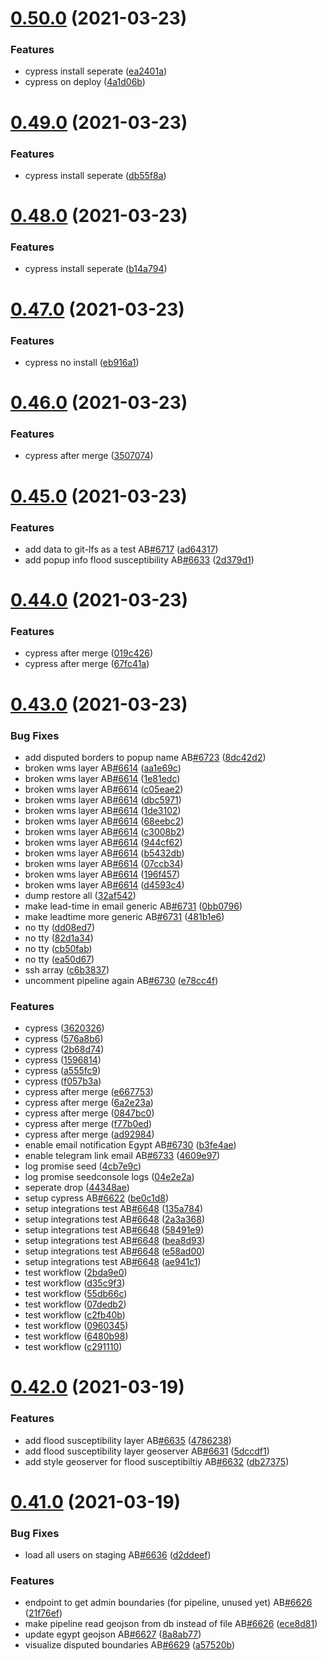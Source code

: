 # [0.50.0](https://github.com/rodekruis/IBF-system/compare/v0.49.0...v0.50.0) (2021-03-23)


### Features

* cypress install seperate ([ea2401a](https://github.com/rodekruis/IBF-system/commit/ea2401a5ac9739b00d4fd2fcbdbebfb290f4a872))
* cypress on deploy ([4a1d06b](https://github.com/rodekruis/IBF-system/commit/4a1d06b6b6a68edff778ba7bf971722aae05efff))



# [0.49.0](https://github.com/rodekruis/IBF-system/compare/v0.48.0...v0.49.0) (2021-03-23)


### Features

* cypress install seperate ([db55f8a](https://github.com/rodekruis/IBF-system/commit/db55f8abdacac735406158a6dd784a4dcb22c363))



# [0.48.0](https://github.com/rodekruis/IBF-system/compare/v0.47.0...v0.48.0) (2021-03-23)


### Features

* cypress install seperate ([b14a794](https://github.com/rodekruis/IBF-system/commit/b14a7941afbe808f04dabe59b642d9e30186d416))



# [0.47.0](https://github.com/rodekruis/IBF-system/compare/v0.46.0...v0.47.0) (2021-03-23)


### Features

* cypress no install ([eb916a1](https://github.com/rodekruis/IBF-system/commit/eb916a1d01f5f59819f80bc4ad436acef4eef9f9))



# [0.46.0](https://github.com/rodekruis/IBF-system/compare/v0.45.0...v0.46.0) (2021-03-23)


### Features

* cypress after merge ([3507074](https://github.com/rodekruis/IBF-system/commit/350707473e80dbeeef076b047719a509ae99917b))



# [0.45.0](https://github.com/rodekruis/IBF-system/compare/v0.44.0...v0.45.0) (2021-03-23)


### Features

* add data to git-lfs as a test AB[#6717](https://github.com/rodekruis/IBF-system/issues/6717) ([ad64317](https://github.com/rodekruis/IBF-system/commit/ad64317c70e7da67c741a238ce78dcb01bcfe3b8))
* add popup info flood susceptibility AB[#6633](https://github.com/rodekruis/IBF-system/issues/6633) ([2d379d1](https://github.com/rodekruis/IBF-system/commit/2d379d18ad814ca335d595cd23be8412728b1db5))



# [0.44.0](https://github.com/rodekruis/IBF-system/compare/v0.43.0...v0.44.0) (2021-03-23)


### Features

* cypress after merge ([019c426](https://github.com/rodekruis/IBF-system/commit/019c426f64e8bd35f9269420fab287495c6b5569))
* cypress after merge ([67fc41a](https://github.com/rodekruis/IBF-system/commit/67fc41a1a9a01daf317512a83cc9720a6f6b7f74))



# [0.43.0](https://github.com/rodekruis/IBF-system/compare/v0.42.0...v0.43.0) (2021-03-23)


### Bug Fixes

* add disputed borders to popup name AB[#6723](https://github.com/rodekruis/IBF-system/issues/6723) ([8dc42d2](https://github.com/rodekruis/IBF-system/commit/8dc42d2240c1b4da602fe0592d1286a65c0f49ed))
* broken wms layer AB[#6614](https://github.com/rodekruis/IBF-system/issues/6614) ([aa1e69c](https://github.com/rodekruis/IBF-system/commit/aa1e69ceabb8697aa2ee936cdd4da49764775198))
* broken wms layer AB[#6614](https://github.com/rodekruis/IBF-system/issues/6614) ([1e81edc](https://github.com/rodekruis/IBF-system/commit/1e81edc5972119c11dbbd97c4d84c462d8fb70e4))
* broken wms layer AB[#6614](https://github.com/rodekruis/IBF-system/issues/6614) ([c05eae2](https://github.com/rodekruis/IBF-system/commit/c05eae29e30c37f6fc90bf5154500e2f76f565df))
* broken wms layer AB[#6614](https://github.com/rodekruis/IBF-system/issues/6614) ([dbc5971](https://github.com/rodekruis/IBF-system/commit/dbc597195fe09be492e8b2853893c0e39b9573f7))
* broken wms layer AB[#6614](https://github.com/rodekruis/IBF-system/issues/6614) ([1de3102](https://github.com/rodekruis/IBF-system/commit/1de31024c8274c3a4f0e4b607ba21539edd50ec4))
* broken wms layer AB[#6614](https://github.com/rodekruis/IBF-system/issues/6614) ([68eebc2](https://github.com/rodekruis/IBF-system/commit/68eebc222034c0e98636fa2fc454e4ac417c555e))
* broken wms layer AB[#6614](https://github.com/rodekruis/IBF-system/issues/6614) ([c3008b2](https://github.com/rodekruis/IBF-system/commit/c3008b2badd6e5598b3fafec69489b4e35d78ac1))
* broken wms layer AB[#6614](https://github.com/rodekruis/IBF-system/issues/6614) ([944cf62](https://github.com/rodekruis/IBF-system/commit/944cf62bc27833973a664bc0204a0993fb812617))
* broken wms layer AB[#6614](https://github.com/rodekruis/IBF-system/issues/6614) ([b5432db](https://github.com/rodekruis/IBF-system/commit/b5432db8672cddb528d6da2be04fdf0e081799ea))
* broken wms layer AB[#6614](https://github.com/rodekruis/IBF-system/issues/6614) ([07ccb34](https://github.com/rodekruis/IBF-system/commit/07ccb34cbe515510aa350310d38f9d2469b70b21))
* broken wms layer AB[#6614](https://github.com/rodekruis/IBF-system/issues/6614) ([196f457](https://github.com/rodekruis/IBF-system/commit/196f4574b0cf0673f37dde960818673f0ee5c62e))
* broken wms layer AB[#6614](https://github.com/rodekruis/IBF-system/issues/6614) ([d4593c4](https://github.com/rodekruis/IBF-system/commit/d4593c431d47c22698b7e33023d6c5269410e53e))
* dump restore all ([32af542](https://github.com/rodekruis/IBF-system/commit/32af542ab4d1145a40cdbf83db5782de22409f9f))
* make lead-time in email generic AB[#6731](https://github.com/rodekruis/IBF-system/issues/6731) ([0bb0796](https://github.com/rodekruis/IBF-system/commit/0bb0796c602a753f303ca04e86df08f60d32320d))
* make leadtime more generic AB[#6731](https://github.com/rodekruis/IBF-system/issues/6731) ([481b1e6](https://github.com/rodekruis/IBF-system/commit/481b1e67d795d210577ec2fd79ef7c47fb0bc5a2))
* no tty ([dd08ed7](https://github.com/rodekruis/IBF-system/commit/dd08ed7cdc89792021ce1ab407fec0e9cee4e730))
* no tty ([82d1a34](https://github.com/rodekruis/IBF-system/commit/82d1a34eddfaba8fd801685dc1738f16398857a9))
* no tty ([cb50fab](https://github.com/rodekruis/IBF-system/commit/cb50fab3be3c3c5830cb9babf6646e2b3a3826d4))
* no tty ([ea50d67](https://github.com/rodekruis/IBF-system/commit/ea50d676687609da5edbd7415bb92adbc501d13e))
* ssh array ([c6b3837](https://github.com/rodekruis/IBF-system/commit/c6b38373f3fd62d7987f47fcb028a557588f6998))
* uncomment pipeline again AB[#6730](https://github.com/rodekruis/IBF-system/issues/6730) ([e78cc4f](https://github.com/rodekruis/IBF-system/commit/e78cc4f7070ea21cd36cdb42670fad7b41ade045))


### Features

* cypress ([3620326](https://github.com/rodekruis/IBF-system/commit/3620326d15baf5738e78ea96ed4f525577c491aa))
* cypress ([576a8b6](https://github.com/rodekruis/IBF-system/commit/576a8b6dec5e5092680612264c0789ad4d7fa48e))
* cypress ([2b68d74](https://github.com/rodekruis/IBF-system/commit/2b68d745f18c3688416cc5632b07ed00c34fd288))
* cypress ([1596814](https://github.com/rodekruis/IBF-system/commit/15968146d8b6e5e3dadddc16d00154348fcc0120))
* cypress ([a555fc9](https://github.com/rodekruis/IBF-system/commit/a555fc92f8521ccf76a888d4b9c55433ac08a24e))
* cypress ([f057b3a](https://github.com/rodekruis/IBF-system/commit/f057b3ab3ff3bfad9539e41ddbc7c8e21ceaeca0))
* cypress after merge ([e667753](https://github.com/rodekruis/IBF-system/commit/e667753671f7bb10c724176965555a0c4e4f3d4e))
* cypress after merge ([6a2e23a](https://github.com/rodekruis/IBF-system/commit/6a2e23af617a96cdce5222c7dfd55ab0aa7e0cd4))
* cypress after merge ([0847bc0](https://github.com/rodekruis/IBF-system/commit/0847bc0a132317c4b993ec17443ad6c99a24fa55))
* cypress after merge ([f77b0ed](https://github.com/rodekruis/IBF-system/commit/f77b0ed0d8cd83f10689a991dc770f3c66434004))
* cypress after merge ([ad92984](https://github.com/rodekruis/IBF-system/commit/ad92984a9ba4c8f07f70b994cb3ad780821dcac8))
* enable email notification Egypt AB[#6730](https://github.com/rodekruis/IBF-system/issues/6730) ([b3fe4ae](https://github.com/rodekruis/IBF-system/commit/b3fe4aec3f68344fab5549e309718bcfee785e7a))
* enable telegram link email AB[#6733](https://github.com/rodekruis/IBF-system/issues/6733) ([4609e97](https://github.com/rodekruis/IBF-system/commit/4609e973b97b856a14c8ff206d57feabe657903b))
* log promise seed ([4cb7e9c](https://github.com/rodekruis/IBF-system/commit/4cb7e9ce1dd4accaa6249d166ef422ef450f7bfc))
* log promise seedconsole logs ([04e2e2a](https://github.com/rodekruis/IBF-system/commit/04e2e2aab94f375968b531b9a1c81369901f64b3))
* seperate drop ([44348ae](https://github.com/rodekruis/IBF-system/commit/44348aeb25bb70938e7fbe65ec6dbdd42b136433))
* setup cypress AB[#6622](https://github.com/rodekruis/IBF-system/issues/6622) ([be0c1d8](https://github.com/rodekruis/IBF-system/commit/be0c1d8ee22f0514318386b6d0b40ebe0d4ba7e4))
* setup integrations test AB[#6648](https://github.com/rodekruis/IBF-system/issues/6648) ([135a784](https://github.com/rodekruis/IBF-system/commit/135a78483349e974bdf5c5d10eb98ea6016ed912))
* setup integrations test AB[#6648](https://github.com/rodekruis/IBF-system/issues/6648) ([2a3a368](https://github.com/rodekruis/IBF-system/commit/2a3a368cee51f24853897f04dab3c0bac9eb7db9))
* setup integrations test AB[#6648](https://github.com/rodekruis/IBF-system/issues/6648) ([58491e9](https://github.com/rodekruis/IBF-system/commit/58491e9ee818c862201472e9f91de79937f2a8a8))
* setup integrations test AB[#6648](https://github.com/rodekruis/IBF-system/issues/6648) ([bea8d93](https://github.com/rodekruis/IBF-system/commit/bea8d935114908b331d6ba6c672828b2f06a3a30))
* setup integrations test AB[#6648](https://github.com/rodekruis/IBF-system/issues/6648) ([e58ad00](https://github.com/rodekruis/IBF-system/commit/e58ad00bd949f184e51cb5694362aa33defa6ffd))
* setup integrations test AB[#6648](https://github.com/rodekruis/IBF-system/issues/6648) ([ae941c1](https://github.com/rodekruis/IBF-system/commit/ae941c18fc833da59b734a10acbc28dcc6b845da))
* test workflow ([2bda9e0](https://github.com/rodekruis/IBF-system/commit/2bda9e0be4ce5d7e018763ef30aaf8065c1328cf))
* test workflow ([d35c9f3](https://github.com/rodekruis/IBF-system/commit/d35c9f35990a67b8aa09da6959faaed1c1dd55b4))
* test workflow ([55db66c](https://github.com/rodekruis/IBF-system/commit/55db66ce2f48e216edf544c9e83ecb80f16d1944))
* test workflow ([07dedb2](https://github.com/rodekruis/IBF-system/commit/07dedb23d0a820abef3291cecb621e4c07109df9))
* test workflow ([c2fb40b](https://github.com/rodekruis/IBF-system/commit/c2fb40ba8e756926d1a017f0cac44dcc8c74e6a6))
* test workflow ([0960345](https://github.com/rodekruis/IBF-system/commit/0960345f862adf79e6fa7bde6cbf46af7be5af34))
* test workflow ([6480b98](https://github.com/rodekruis/IBF-system/commit/6480b9816123e57c6a36f4e161813e2bc13d88dd))
* test workflow ([c291110](https://github.com/rodekruis/IBF-system/commit/c291110a4b2ce4262c05ebcad28c94efe9f50fc7))



# [0.42.0](https://github.com/rodekruis/IBF-system/compare/v0.41.0...v0.42.0) (2021-03-19)


### Features

* add flood susceptibility layer AB[#6635](https://github.com/rodekruis/IBF-system/issues/6635) ([4786238](https://github.com/rodekruis/IBF-system/commit/4786238d69fbbafe0e71ab047b5014579bbeba39))
* add flood susceptibility layer geoserver AB[#6631](https://github.com/rodekruis/IBF-system/issues/6631) ([5dccdf1](https://github.com/rodekruis/IBF-system/commit/5dccdf135ed05ab9e58f7be8d839f60cca1e1726))
* add style geoserver for flood susceptibiltiy AB[#6632](https://github.com/rodekruis/IBF-system/issues/6632) ([db27375](https://github.com/rodekruis/IBF-system/commit/db273756c44e7d28ebb60d02c716803ef2bc9bcc))



# [0.41.0](https://github.com/rodekruis/IBF-system/compare/v0.40.2...v0.41.0) (2021-03-19)


### Bug Fixes

* load all users on staging AB[#6636](https://github.com/rodekruis/IBF-system/issues/6636) ([d2ddeef](https://github.com/rodekruis/IBF-system/commit/d2ddeef964221a4d5f60cd511d40e6d7add9c44c))


### Features

* endpoint to get admin boundaries (for pipeline, unused yet) AB[#6626](https://github.com/rodekruis/IBF-system/issues/6626) ([21f76ef](https://github.com/rodekruis/IBF-system/commit/21f76ef91020017d234deaac90e50e4abfd1fb22))
* make pipeline read geojson from db instead of file AB[#6626](https://github.com/rodekruis/IBF-system/issues/6626) ([ece8d81](https://github.com/rodekruis/IBF-system/commit/ece8d8171e6febfdf54f6980a9999fa645bbf85e))
* update egypt geojson AB[#6627](https://github.com/rodekruis/IBF-system/issues/6627) ([8a8ab77](https://github.com/rodekruis/IBF-system/commit/8a8ab776dcbe261c803c1327bcfde6544c2e2c62))
* visualize disputed boundaries AB[#6629](https://github.com/rodekruis/IBF-system/issues/6629) ([a57520b](https://github.com/rodekruis/IBF-system/commit/a57520bff7008169048ecbab1d3c1bd732bc70db))



